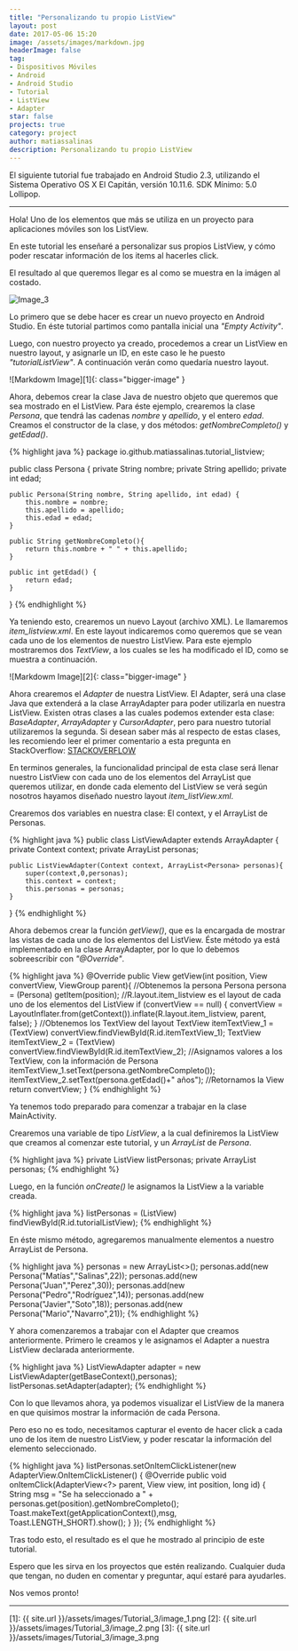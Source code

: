 ```yaml
---
title: "Personalizando tu propio ListView"
layout: post
date: 2017-05-06 15:20
image: /assets/images/markdown.jpg
headerImage: false
tag:
- Dispositivos Móviles
- Android
- Android Studio
- Tutorial
- ListView
- Adapter
star: false
projects: true
category: project
author: matiassalinas
description: Personalizando tu propio ListView
---
```


El siguiente tutorial fue trabajado en Android Studio 2.3, utilizando el Sistema Operativo OS X El Capitán, versión 10.11.6. SDK Mínimo: 5.0 Lollipop.

---

Hola! Uno de los elementos que más se utiliza en un proyecto para aplicaciones móviles son los ListView.

<div class="side-by-side">
   <div class="toleft">
        <p>En este tutorial les enseñaré a personalizar sus propios ListView, y cómo poder rescatar información de los items al hacerles click.</p>
        <p>El resultado al que queremos llegar es al como se muestra en la imágen al costado.</p>
    </div>
    <div class="toright">
        <img class="image" src="{{ site.url }}/assets/images/Tutorial_3/image_3.png" alt="Image_3">
    </div>
</div>

Lo primero que se debe hacer es crear un nuevo proyecto en Android Studio. En éste tutorial partimos como pantalla inicial una <i>"Empty Activity"</i>.

Luego, con nuestro proyecto ya creado, procedemos a crear un ListView en nuestro layout, y asignarle un ID, en este caso le he puesto <i>"tutorialListView"</i>. A continuación verán como quedaría nuestro layout.

![Markdowm Image][1]{: class="bigger-image" }

Ahora, debemos crear la clase Java de nuestro objeto que queremos que sea mostrado en el ListView. Para éste ejemplo, crearemos la clase <i>Persona</i>, que tendrá las cadenas <i>nombre</i> y <i>apellido</i>, y el entero <i>edad</i>. Creamos el constructor de la clase, y dos métodos: <i>getNombreCompleto()</i> y <i>getEdad()</i>.

{% highlight java %}
package io.github.matiassalinas.tutorial_listview;

public class Persona {
    private String nombre;
    private String apellido;
    private int edad;

    public Persona(String nombre, String apellido, int edad) {
        this.nombre = nombre;
        this.apellido = apellido;
        this.edad = edad;
    }

    public String getNombreCompleto(){
        return this.nombre + " " + this.apellido;
    }

    public int getEdad() {
        return edad;
    }

}
{% endhighlight %}

Ya teniendo esto, crearemos un nuevo Layout (archivo XML). Le llamaremos <i>item_listview.xml</i>. En este layout indicaremos como queremos que se vean cada uno de los elementos de nuestro ListView. Para este ejemplo mostraremos dos <i>TextView</i>, a los cuales se les ha modificado el ID, como se muestra a continuación.

![Markdowm Image][2]{: class="bigger-image" }

Ahora crearemos el <i>Adapter</i> de nuestra ListView. El Adapter, será una clase Java que extenderá a la clase ArrayAdapter para poder utilizarla en nuestra ListView. Existen otras clases a las cuales podemos extender esta clase: <i>BaseAdapter</i>, <i>ArrayAdapter</i> y <i>CursorAdapter</i>, pero para nuestro tutorial utilizaremos la segunda. Si desean saber más al respecto de estas clases, les recomiendo leer el primer comentario a esta pregunta en StackOverflow: [STACKOVERFLOW](http://stackoverflow.com/questions/16796182/whats-the-difference-between-baseadapter-and-arrayadapter)

En terminos generales, la funcionalidad principal de esta clase será llenar nuestro ListView con cada uno de los elementos del ArrayList que queremos utilizar, en donde cada elemento del ListView se verá según nosotros hayamos diseñado nuestro layout <i>item_listView.xml</i>.

Crearemos dos variables en nuestra clase: El context, y el ArrayList de Personas.

{% highlight java %}
public class ListViewAdapter extends ArrayAdapter {
    private Context context;
    private ArrayList<Persona> personas;

    public ListViewAdapter(Context context, ArrayList<Persona> personas){
        super(context,0,personas);
        this.context = context;
        this.personas = personas;
    }
}
{% endhighlight %}

Ahora debemos crear la función <i>getView()</i>, que es la encargada de mostrar las vistas de cada uno de los elementos del ListView. Éste método ya está implementado en la clase ArrayAdapter, por lo que lo debemos sobreescribir con <i>"@Override"</i>.

{% highlight java %}
@Override
public View getView(int position, View convertView, ViewGroup parent){
    //Obtenemos la persona
    Persona persona = (Persona) getItem(position);
    //R.layout.item_listview es el layout de cada uno de los elementos del ListView
    if (convertView == null) {
        convertView = LayoutInflater.from(getContext()).inflate(R.layout.item_listview, parent, false);
    }
    //Obtenemos los TextView del layout
    TextView itemTextView_1 = (TextView) convertView.findViewById(R.id.itemTextView_1);
    TextView itemTextView_2 = (TextView) convertView.findViewById(R.id.itemTextView_2);
    //Asignamos valores a los TextView, con la información de Persona
    itemTextView_1.setText(persona.getNombreCompleto());
    itemTextView_2.setText(persona.getEdad()+" años");
    //Retornamos la View
    return convertView;
}
{% endhighlight %}

Ya tenemos todo preparado para comenzar a trabajar en la clase MainActivity.

Crearemos una variable de tipo <i>ListView</i>, a la cual definiremos la ListView que creamos al comenzar este tutorial, y un <i>ArrayList</i> de <i>Persona</i>.

{% highlight java %}
private ListView listPersonas;
private ArrayList<Persona> personas;
{% endhighlight %}

Luego, en la función <i>onCreate()</i> le asignamos la ListView a la variable creada.

{% highlight java %}
listPersonas = (ListView) findViewById(R.id.tutorialListView);
{% endhighlight %}

En éste mismo método, agregaremos manualmente elementos a nuestro ArrayList de Persona.

{% highlight java %}
personas = new ArrayList<>();
personas.add(new Persona("Matías","Salinas",22));
personas.add(new Persona("Juan","Perez",30));
personas.add(new Persona("Pedro","Rodríguez",14));
personas.add(new Persona("Javier","Soto",18));
personas.add(new Persona("Mario","Navarro",21));
{% endhighlight %}

Y ahora comenzaremos a trabajar con el Adapter que creamos anteriormente. Primero le creamos y le asignamos el Adapter a nuestra ListView declarada anteriormente.

{% highlight java %}
ListViewAdapter adapter = new ListViewAdapter(getBaseContext(),personas);
listPersonas.setAdapter(adapter);
{% endhighlight %}

Con lo que llevamos ahora, ya podemos visualizar el ListView de la manera en que quisimos mostrar la información de cada Persona.

Pero eso no es todo, necesitamos capturar el evento de hacer click a cada uno de los item de nuestro ListView, y poder rescatar la información del elemento seleccionado.

{% highlight java %}
listPersonas.setOnItemClickListener(new AdapterView.OnItemClickListener() {
    @Override
    public void onItemClick(AdapterView<?> parent, View view, int position, long id) {
        String msg = "Se ha seleccionado a " + personas.get(position).getNombreCompleto();
        Toast.makeText(getApplicationContext(),msg, Toast.LENGTH_SHORT).show();
    }
});
{% endhighlight %}

Tras todo esto, el resultado es el que he mostrado al principio de este tutorial.

Espero que les sirva en los proyectos que estén realizando. Cualquier duda que tengan, no duden en comentar y preguntar, aquí estaré para ayudarles.

Nos vemos pronto!

---

[1]: {{ site.url }}/assets/images/Tutorial_3/image_1.png
[2]: {{ site.url }}/assets/images/Tutorial_3/image_2.png
[3]: {{ site.url }}/assets/images/Tutorial_3/image_3.png